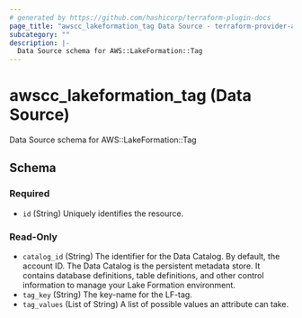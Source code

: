 ```yaml
---
# generated by https://github.com/hashicorp/terraform-plugin-docs
page_title: "awscc_lakeformation_tag Data Source - terraform-provider-awscc"
subcategory: ""
description: |-
  Data Source schema for AWS::LakeFormation::Tag
---
```


# awscc_lakeformation_tag (Data Source)

Data Source schema for AWS::LakeFormation::Tag



<!-- schema generated by tfplugindocs -->
## Schema

### Required

- `id` (String) Uniquely identifies the resource.

### Read-Only

- `catalog_id` (String) The identifier for the Data Catalog. By default, the account ID. The Data Catalog is the persistent metadata store. It contains database definitions, table definitions, and other control information to manage your Lake Formation environment.
- `tag_key` (String) The key-name for the LF-tag.
- `tag_values` (List of String) A list of possible values an attribute can take.


